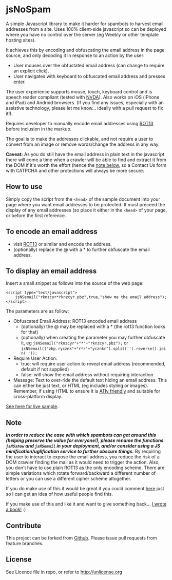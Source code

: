 # jsNoSpam

A simple Javascript library to make it harder for spambots to harvest email addresses from a site.
Uses 100% client-side javascript so can be deployed where you have no control over the server (eg Weebly or other template hosting sites).

It achieves this by encoding and obfuscating the email address in the page source, and only decoding it in response to an action by the user:
* User mouses over the obfustated email address (can change to require an explicit click).
* User navigates with keyboard to obfuscated email address and presses enter.

The user experience supports mouse, touch, keyboard control and is speech reader compliant (tested with [NVDA](http://www.nvaccess.org/)). Also works on iOS (iPhone and iPad) and Android browsers. (If you find any issues, especially with an assistive technology, please let me know... ideally with a pull request to fix it!).

Requires developer to manually encode email addresses using [ROT13](http://rot13.com) before inclusion in the markup.

The goal is to make the addresses clickable, and not require a user to convert from an image or remove words/change the address in any way.

<b>Caveat:</b> As you do still have the email address in plain text in the javascript there will come a time when a crawler will be able to find and extract it from the DOM if it's worth the effort
(hence the <a href="#note">note below</a>, so a Contact Us form with CATPCHA and other protections will always be more secure.

How to use
----------
Simply copy the script from the <code>&lt;head></code> of the sample document into your page where you want email addresses to be protected.
It must preceed the display of any email addresses (so place it either in the <code>&lt;head></code> of your page, or before the first reference.
    
To encode an email address
--------------------------
* visit [ROT13](http://rot13.com) or similar and encode the address.
* (optionally) replace the @ with a * to further obfuscate the email address.

To display an email address
---------------------------
Insert a small snippet as follows into the source of the web page:

    <script type="text/javascript">
        jsNSemail("rknzcyr*rknzcyr.pbz",true,"show me the email address");
    </script>
        
The parameters are as follow:
* Obfuscated Email Address: ROT13 encoded email address
    * (optionally) the @ may be replaced with a * (the rot13 function looks for that)
    * (optionally) when creating the parameter you may further obfuscate it, eg <code>jsNSemail("rknzcyr"+"\*"+"rknzcyr.pbz");</code> or <code>jsNSemail(("zbp.rycznk"+"r\*r"+"ycznkr").split('').reverse().join(''));</code>
* Require User Action:
    * true: will require user action to reveal email address (recommended, default if not supplied)
    * false: will show the email address without requiring interaction
* Message: Text to over-ride the default text hiding an email address. This can either be just text, or HTML (eg includes styling or images). Remember, if using HTML to ensure it is [A11y friendly](http://a11yproject.com/) and suitable for cross-platform display.

[See here for live sample](https://cdn.jsdelivr.net/gh/Offbeatmammal/jsNoSpam@509d061c75214e80387707748a9ca271adadf6c0/index.html).

Note
----
<b><i>In order to reduce the ease with which spambots can get around this (helping preserve the value for everyone!), please rename the functions <code>jsNSshow</code> and <code>jsNSemail</code> in your deployment, 
and/or consider using a JS minification/uglification service to further obscure things.</b></i>
By requiring the user to interact to expose the email address, you reduce the risk of a DOM crawler finding the mail as it would need to trigger the action.
Also, you don't have to use plain ROT13 as the only encoding scheme. There are simple variations which rotate forward/backward a different number of letters
or you can use a different cipher scheme altogether.


If you do make use of this it would be great it you could comment [here](http://post.offbeatmammal.com/2016/03/06/jsnospam-make-it-harder-for-bots-to-find-your-email-address/) just so I can get an idea of how useful people find this.

If you make use of this and like it and want to give something back... [I wrote a book!](http://amzn.to/1SHjbLI) :)

Contribute
----------
This project can be forked from
[Github](https://github.com/Offbeatmammal/jsNoSpam). Please issue pull
requests from feature branches.

License
-------
See Licence file in repo, or refer to http://unlicense.org
